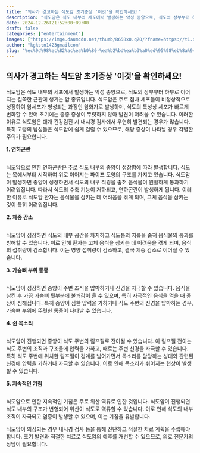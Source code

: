 ```yaml
---
title: "의사가 경고하는 식도암 초기증상 '이것'을 확인하세요!"
description: "식도암은 식도 내부의 세포에서 발생하는 악성 종양으로, 식도의 상부부터 하부로 이어지는 길쭉한 근관에 생기는 암 종류입니다. 식도암은 주로 점차 세포들이 비정상적으로 성장하여 암세포가 형성되는 과정인 암화가로 발생하며, 식도의 특성상 세포가 빠르게 변화할 수 있어 초기"
date: 2024-12-26T21:52:00+09:00
draft: false
categories: ["entertainment"]
images: ["https://img4.daumcdn.net/thumb/R658x0.q70/?fname=https://t1.daumcdn.net/news/202412/07/starpick/20241207150002690cksf.jpg", "https://img2.daumcdn.net/thumb/R658x0.q70/?fname=https://t1.daumcdn.net/news/202412/07/starpick/20241207150002893tzph.jpg", "https://img2.daumcdn.net/thumb/R658x0.q70/?fname=https://t1.daumcdn.net/news/202412/07/starpick/20241207150003209vlhw.webp", "https://img3.daumcdn.net/thumb/R658x0.q70/?fname=https://t1.daumcdn.net/news/202412/07/starpick/20241207150003404ednw.jpg", "https://img2.daumcdn.net/thumb/R658x0.q70/?fname=https://t1.daumcdn.net/news/202412/07/starpick/20241207150003662ebni.jpg"]
author: "kgkstn1423gmailcom"
slug: "%ec%9d%98%ec%82%ac%ea%b0%80-%ea%b2%bd%ea%b3%a0%ed%95%98%eb%8a%94-%ec%8b%9d%eb%8f%84%ec%95%94-%ec%b4%88%ea%b8%b0%ec%a6%9d%ec%83%81-%ec%9d%b4%ea%b2%83%ec%9d%84-%ed%99%95%ec%9d%b8%ed%95%98%ec%84%b8"
---
```


<h2 >의사가 경고하는 식도암 초기증상 '이것'을 확인하세요!</h2> <p>식도암은 식도 내부의 세포에서 발생하는 악성 종양으로, 식도의 상부부터 하부로 이어지는 길쭉한 근관에 생기는 암 종류입니다. 식도암은 주로 점차 세포들이 비정상적으로 성장하여 암세포가 형성되는 과정인 암화가로 발생하며, 식도의 특성상 세포가 빠르게 변화할 수 있어 초기에는 종종 증상이 뚜렷하지 않아 발견이 어려울 수 있습니다. 이러한 이유로 식도암은 대개 건강검진 시 내시경 검사에서 우연히 발견되는 경우가 많습니다. 특히 고령의 남성들은 식도암에 쉽게 걸릴 수 있으므로, 해당 증상이 나타날 경우 각별한 주의가 필요합니다.</p> <p><strong>1. 연하곤란</strong></p> <figure ><img src="https://img4.daumcdn.net/thumb/R658x0.q70/?fname=https://t1.daumcdn.net/news/202412/07/starpick/20241207150002690cksf.jpg" alt=""/></figure> <p>식도암으로 인한 연하곤란은 주로 식도 내부의 종양이 성장함에 따라 발생합니다. 식도는 목에서부터 시작하여 위로 이어지는 파이프 모양의 구조를 가지고 있습니다. 식도암이 발생하면 종양이 성장하면서 식도의 내부 직경을 좁혀 음식물이 원활하게 통과하기 어려워집니다. 따라서 식도의 수축 기능이 저하되고, 연하곤란이 발생하게 됩니다. 이러한 이유로 식도암 환자는 음식물을 삼키는 데 어려움을 겪게 되며, 고체 음식을 삼키는 것이 특히 어려워집니다.</p> <p><strong>2. 체중 감소</strong></p> <figure ><img src="https://img2.daumcdn.net/thumb/R658x0.q70/?fname=https://t1.daumcdn.net/news/202412/07/starpick/20241207150002893tzph.jpg" alt=""/></figure> <p>식도암이 성장하면 식도의 내부 공간을 차지하고 식도통의 지름을 좁혀 음식물의 통과를 방해할 수 있습니다. 이로 인해 환자는 고체 음식을 삼키는 데 어려움을 겪게 되며, 음식의 섭취량이 감소합니다. 이는 영양 섭취량이 감소하고, 결국 체중 감소로 이어질 수 있습니다.</p> <p><strong>3. 가슴뼈 부위 통증</strong></p> <figure ><img src="https://img2.daumcdn.net/thumb/R658x0.q70/?fname=https://t1.daumcdn.net/news/202412/07/starpick/20241207150003209vlhw.webp" alt=""/></figure> <p>식도암이 성장하면 종양이 주변 조직을 압박하거나 신경을 자극할 수 있습니다. 음식을 삼킨 후 가끔 가슴뼈 뒷부분에 불쾌감이 올 수 있으며, 특히 자극적인 음식을 먹을 때 증상이 심해집니다. 특히 종양이 심한 압력을 가하거나 식도 주변의 신경을 압박하는 경우, 가슴뼈 부위에 뚜렷한 통증이 나타날 수 있습니다.</p> <p><strong>4. 쉰 목소리</strong></p> <figure ><img src="https://img3.daumcdn.net/thumb/R658x0.q70/?fname=https://t1.daumcdn.net/news/202412/07/starpick/20241207150003404ednw.jpg" alt=""/></figure> <p>식도암이 진행되면 종양이 식도 주변의 림프절로 전이될 수 있습니다. 이 림프절 전이는 식도 주변의 조직과 구조물에 압력을 가하고, 때로는 주변 신경을 자극할 수 있습니다. 특히 식도 주변에 위치한 림프절이 경계를 넘어가면서 목소리를 담당하는 성대와 관련된 신경에 압력을 가하거나 자극할 수 있습니다. 이로 인해 목소리가 쉬어지는 현상이 발생할 수 있습니다.</p> <p><strong>5. 지속적인 기침</strong></p> <figure ><img src="https://img2.daumcdn.net/thumb/R658x0.q70/?fname=https://t1.daumcdn.net/news/202412/07/starpick/20241207150003662ebni.jpg" alt=""/></figure> <p>식도암으로 인한 지속적인 기침은 주로 위산 역류로 인한 것입니다. 식도암이 진행되면 식도 내부의 구조가 변형되어 위산이 식도로 역류할 수 있습니다. 이로 인해 식도의 내부 조직이 자극되고 염증이 발생할 수 있으며, 이는 기침을 유발합니다.</p> <p>식도암이 의심되는 경우 내시경 검사 등을 통해 진단하고 적절한 치료 계획을 수립해야 합니다. 조기 발견과 적절한 치료로 식도암의 예후를 개선할 수 있으므로, 의료 전문가의 상담이 필요합니다.</p>